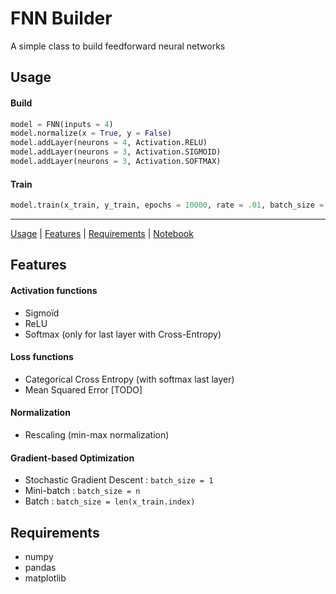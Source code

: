 <h1>FNN Builder</h1>

A simple class to build feedforward neural networks</br>

<a name="usage"/>

## Usage

#### Build

```python
model = FNN(inputs = 4)
model.normalize(x = True, y = False)
model.addLayer(neurons = 4, Activation.RELU)
model.addLayer(neurons = 3, Activation.SIGMOID)
model.addLayer(neurons = 3, Activation.SOFTMAX)
```
#### Train

```python
model.train(x_train, y_train, epochs = 10000, rate = .01, batch_size = 5)
```

---
  
[Usage](#usage) 
| [Features](#features) 
| [Requirements](#requirements) 
| [Notebook](FNN.ipynb) 

<a name="features"/>

## Features

#### Activation functions
- Sigmoïd
- ReLU
- Softmax (only for last layer with Cross-Entropy)

#### Loss functions
- Categorical Cross Entropy (with softmax last layer)
- Mean Squared Error [TODO]

#### Normalization
- Rescaling (min-max normalization)

#### Gradient-based Optimization
- Stochastic Gradient Descent : `batch_size = 1`
- Mini-batch : `batch_size = n` 
- Batch :  `batch_size = len(x_train.index)`



<a name="requirements"/>

## Requirements
- numpy
- pandas
- matplotlib
